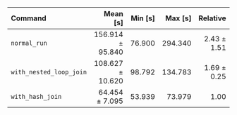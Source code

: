 | Command | Mean [s] | Min [s] | Max [s] | Relative |
|:---|---:|---:|---:|---:|
| `normal_run` | 156.914 ± 95.840 | 76.900 | 294.340 | 2.43 ± 1.51 |
| `with_nested_loop_join` | 108.627 ± 10.620 | 98.792 | 134.783 | 1.69 ± 0.25 |
| `with_hash_join` | 64.454 ± 7.095 | 53.939 | 73.979 | 1.00 |
